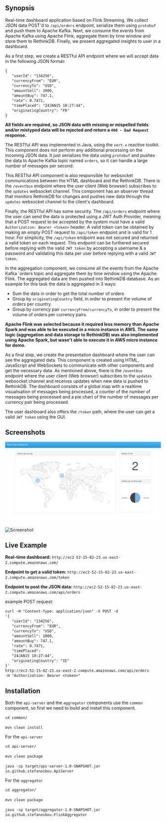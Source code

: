 ## Synopsis

Real-time dashboard application based on Flink Streaming. We collect JSON data POST'd to `/api/orders` endpoint, serialize them using `protobuf` and push them to Apache Kafka. Next, we consume the events from Apache Kafka using Apache Flink, aggregate them by time window and store them to RethinkDB. Finally, we present aggregated insights to user in a dashboard.

As a first step, we create a RESTful API endpoint where we will accept data in the following JSON format:
```
{ 
   "userId": "134256", 
   "currencyFrom": "EUR", 
   "currencyTo": "USD", 
   "amountSell": 1000, 
   "amountBuy": 747.1, 
   "rate": 0.7471, 
   "timePlaced": "24­JAN­15 10:27:44", 
   "originatingCountry": "FR" 
}
```

**All fields are required, so JSON data with missing or mispelled fields and/or mistyped data will be rejected and return a `400 - Bad Request` response.**

The RESTful API was implemented in Java, using the `vert.x` reactive toolkit. This component does not perform any additional processing on the incoming JSON data. It just serializes the data using `protobuf` and pushes the data to Apache Kafka topic named `orders`, so it can handle a large number of messages per second.

This RESTful API component is also responsible for websocket communications between the HTML dashboard and the RethinkDB. There is the `/eventbus` endpoint where the user client (Web browser) subscribes to the `updates` websocket channel. This component has an observer thread that monitors RethinkDB for changes and pushes new data through the `updates` websocket channel to the client's dashboard.

Finally, the RESTful API has some security. The `/api/orders` endpoint where the user can send the data is protected using a JWT Auth Provider, meaning that a POST request to be accepted by the system must have a valid `Authorization: Bearer <token>` header. A valid token can be obtained by making an empty POST request to `/api/token` endpoint and is valid for 1 hour. For simplicity, the `/api/token` endpoint was not secured and returned a valid token on each request. This endpoint can be furthered secured before replying with the valid `JWT token` by accepting a username & a password and validating this data per user before replying with a valid `JWT token`.  

In the aggregation component, we consume all the events from the Apache Kafka `orders topic and aggregate them by time window using the Apache Flink. The aggregated data are then pushed into RethinkDB database. As an example for this task the data is aggregated in 3 ways:
* Sum the data in order to get the total number of orders
* Group by `originatingCountry` field, in order to present the volume of orders per country.
* Group by currency pair `currencyFrom/currencyTo`, in order to present the volume of orders per currency pairs.

**Apache Flink was selected because it required less memory than Apache Spark and was able to be executed in a micro instance in AWS. The same logic (aggregation and data storage to RethinkDB) was also implemented using Apache Spark, but wasn't able to execute it in AWS micro instance for demo.**

As a final step, we create the presentation dashboard where the user can see the aggregated data. This component is created using HTML, JavaScript and WebSockets to communicate with other components and get the necessary data. As mentioned above, there is the `/eventbus` endpoint where the user client (Web browser) subscribes to the `updates` websocket channel and receives updates when new data is pushed to RethinkDB. The dashboard consists of a global map with a realtime visualisation of messages being processed, a counter of the number of messages being processed and a pie chart of the number of messages per currency pair being processed.

The user dashboard also offers the `/token` path, where the user can get a valid `JWT token` using the GUI.

## Screenshots

![Screenshot](https://github.com/stefanosbou/dashboard-with-flink-streaming/raw/master/screenshot.png)

![Screenshot](https://github.com/stefanosbou/dashboard-with-flink-streaming/raw/master/token-generator.png)

## Live Example

**Real-time dashboard:**
`http://ec2-52-15-82-23.us-east-2.compute.amazonaws.com/`

**Endpoint to get a valid token:**
`http://ec2-52-15-82-23.us-east-2.compute.amazonaws.com/token`

**Endpoint to post the JSON data:**
`http://ec2-52-15-82-23.us-east-2.compute.amazonaws.com/api/orders`

example POST request:
```
curl -H "Content-Type: application/json" -X POST -d 
'{ 
   "userId": "134256", 
   "currencyFrom": "EUR", 
   "currencyTo": "USD", 
   "amountSell": 1000, 
   "amountBuy": 747.1, 
   "rate": 0.7471, 
   "timePlaced": 
   "24­JAN­15 10:27:44", 
   "originatingCountry": "IE" 
}'  
http://ec2-52-15-82-23.us-east-2.compute.amazonaws.com/api/orders 
-H "Authorization: Bearer <token>"
```

## Installation

Both the `api-server` and the `aggregator` components use the `common` component, so first we need to build and install this component.

```console
cd common/

mvn clean install
```

For the `api-server`
```console
cd api-server/

mvn clean package

java -cp target/api-server-1.0-SNAPSHOT.jar io.github.stefanosbou.ApiServer
```

For the `aggregator`
```console
cd aggregator/

mvn clean package

java -cp target/aggregator-1.0-SNAPSHOT.jar io.github.stefanosbou.FlinkAggregator
```

